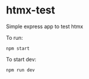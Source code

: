 # htmx-test

Simple express app to test htmx

To run:

    npm start


To start dev:

    npm run dev
